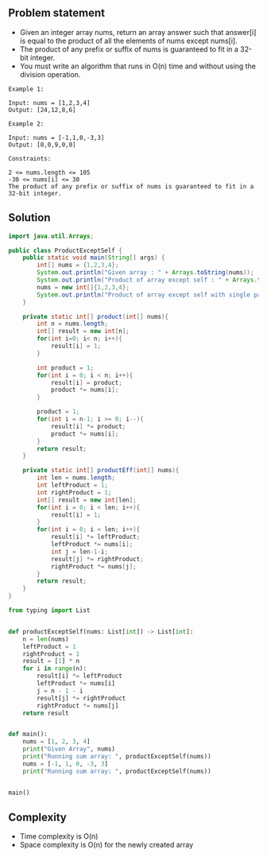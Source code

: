 ## Problem statement

- Given an integer array nums, return an array answer such that answer[i] is equal to the product of all the elements of nums except nums[i].
- The product of any prefix or suffix of nums is guaranteed to fit in a 32-bit integer.
- You must write an algorithm that runs in O(n) time and without using the division operation.
```
Example 1:

Input: nums = [1,2,3,4]
Output: [24,12,8,6]
```
```
Example 2:

Input: nums = [-1,1,0,-3,3]
Output: [0,0,9,0,0]
```
```
Constraints:

2 <= nums.length <= 105
-30 <= nums[i] <= 30
The product of any prefix or suffix of nums is guaranteed to fit in a 32-bit integer.
```

## Solution
```java
import java.util.Arrays;

public class ProductExceptSelf {
    public static void main(String[] args) {
        int[] nums = {1,2,3,4};
        System.out.println("Given array : " + Arrays.toString(nums));
        System.out.println("Product of array except self : " + Arrays.toString(product(nums)));
        nums = new int[]{1,2,3,4};
        System.out.println("Product of array except self with single pass: " + Arrays.toString(productEff(nums)));
    }

    private static int[] product(int[] nums){
        int n = nums.length;
        int[] result = new int[n];
        for(int i=0; i< n; i++){
            result[i] = 1;
        }

        int product = 1;
        for(int i = 0; i < n; i++){
            result[i] = product;
            product *= nums[i];
        }

        product = 1;
        for(int i = n-1; i >= 0; i--){
            result[i] *= product;
            product *= nums[i];
        }
        return result;
    }

    private static int[] productEff(int[] nums){
        int len = nums.length;
        int leftProduct = 1;
        int rightProduct = 1;
        int[] result = new int[len];
        for(int i = 0; i < len; i++){
            result[i] = 1;
        }
        for(int i = 0; i < len; i++){
            result[i] *= leftProduct;
            leftProduct *= nums[i];
            int j = len-1-i;
            result[j] *= rightProduct;
            rightProduct *= nums[j];
        }
        return result;
    }
}
```
```python
from typing import List


def productExceptSelf(nums: List[int]) -> List[int]:
    n = len(nums)
    leftProduct = 1
    rightProduct = 1
    result = [1] * n
    for i in range(n):
        result[i] *= leftProduct
        leftProduct *= nums[i]
        j = n - 1 - i
        result[j] *= rightProduct
        rightProduct *= nums[j]
    return result


def main():
    nums = [1, 2, 3, 4]
    print("Given Array", nums)
    print("Running sum array: ", productExceptSelf(nums))
    nums = [-1, 1, 0, -3, 3]
    print("Running sum array: ", productExceptSelf(nums))


main()
```

## Complexity

- Time complexity is O(n)
- Space complexity is O(n) for the newly created array